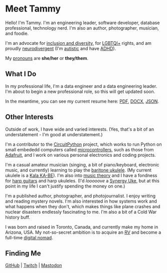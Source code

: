 <div hidden>
  <a rel="me" href="https://mas.to/@tammymakesthings">Mastodon</a>
</div>

# Meet Tammy

Hello! I'm Tammy. I'm an engineering leader, software developer, database
professional, technology nerd. I'm also an author, photographer, musician, and
foodie.

I'm an advocate for [inclusion and diversity][dei], for [LGBTQI+][lgbtqi] rights, and am
proudly [neurodivergent][neurodivergent] (I'm [autistic][autistic] and have [ADHD][adhd]).

My [pronouns][pronouns] are **she/her** or **they/them**.

## What I Do

In my professional life, I'm a data engineer and a data engineering
leader. I'm about to begin a new professional role, so this will get
updated soon.

In the meantime, you can see my current resume here: [PDF][resume_pdf],
[DOCX][resume_docx], [JSON][resume_json].

## Other Interests

Outside of work, I have wide and varied interests. (Yes, that's a bit of an
understatement - I'm good at understatement.)

I'm a contributor to the [CircuitPython][circuitpython] project, which works to
run Python on small embededd computers called
[microcontrollers][microcontrollers], such as those from [Adafruit], and I work
on various personal electronics and coding projects.

I'm a casual amateur musician (singing, a bit of piano/keyboard, electronic
music, and currently) learning to play the [baritone ukulele][bariuke]. (My
current ukulele is a [Kala KA-BE][kalakabe]). I'm also into
[music theory][musictheory] and I have a fondness for [harp guitars][harpguitar]
and harp ukuleles. (I'd _looooove_ a [Synergy Uke][synuke], but at this point
in my life I can't justify spending the money on one.)

I'm a published author, photographer, and photojournalist. I enjoy writing
and reading mystery novels. I'm also interested in how systems work and
what happens when they don't, which makes things like plane crashes and
nuclear disasters endlessly fascinating to me. I'm also a bit of a Cold War
history buff.

I was born and raised in Toronto, Canada, and currently make my home in
Arizona, USA. My not-so-secret ambition is to acquire an [RV][rv] and become
a full-time [digital nomad][nomad].

## Finding Me

[GitHub][tmtgh] | [Twitch][twitch] | [Mastodon][tmtmast]

[adafruit]: https://adafruit.com/
[adhd]: https://en.wikipedia.org/wiki/Attention_deficit_hyperactivity_disorder
[autistic]: https://en.wikipedia.org/wiki/Autism_spectrum
[bariuke]: https://www.musicianauthority.com/intro-to-baritone-ukulele/
[circuitpython]: https://circuitpython.org/
[dei]: https://en.wikipedia.org/wiki/Diversity,_equity,_and_inclusion
[harpguitar]: https://en.wikipedia.org/wiki/Harp_guitar
[kalakabe]: https://kalabrand.com/products/ka-be
[lgbtqi]: https://en.wikipedia.org/wiki/LGBT
[microcontrollers]: https://en.wikipedia.org/wiki/Microcontroller
[musictheory]: https://en.wikipedia.org/wiki/Music_theory
[neurodivergent]: https://en.wikipedia.org/wiki/Neurodiversity
[nomad]: https://en.wikipedia.org/wiki/Digital_nomad
[pronouns]: https://pronouns.org/what-and-why
[rv]: https://en.wikipedia.org/wiki/Recreational_vehicle
[synuke]: https://emeraldguitars.com/models/synergy-uke/
[tmtgh]: https://github.com/tammymakesthings
[tmtmast]: https://techhub.social/@tammymakesthings
[twitch]: https://twitch.tv/tammymakesthings
[resume_pdf]: ./Resume_TamaraCravit_2024_08.pdf
[resume_docx]: ./Resume_TamaraCravit_2024_08.docx
[resume_json]: ./Resume_TamaraCravit_2024_08.json

